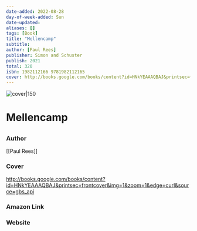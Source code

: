 ```yaml
---
date-added: 2022-08-28
day-of-week-added: Sun
date-updated: 
aliases: []
tags: [Book]
title: "Mellencamp"
subtitle: 
author: [Paul Rees]
publisher: Simon and Schuster
publish: 2021
total: 320
isbn: 1982112166 9781982112165
cover: http://books.google.com/books/content?id=HNkYEAAAQBAJ&printsec=frontcover&img=1&zoom=1&edge=curl&source=gbs_api
---
```


![cover|150](http://books.google.com/books/content?id=HNkYEAAAQBAJ&printsec=frontcover&img=1&zoom=1&edge=curl&source=gbs_api)
# Mellencamp
## 

### Author
[[Paul Rees]]

### Cover
http://books.google.com/books/content?id=HNkYEAAAQBAJ&printsec=frontcover&img=1&zoom=1&edge=curl&source=gbs_api

### Amazon Link


### Website
